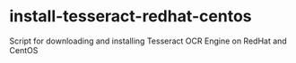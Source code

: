# install-tesseract-redhat-centos
Script for downloading and installing Tesseract OCR Engine on RedHat and CentOS
